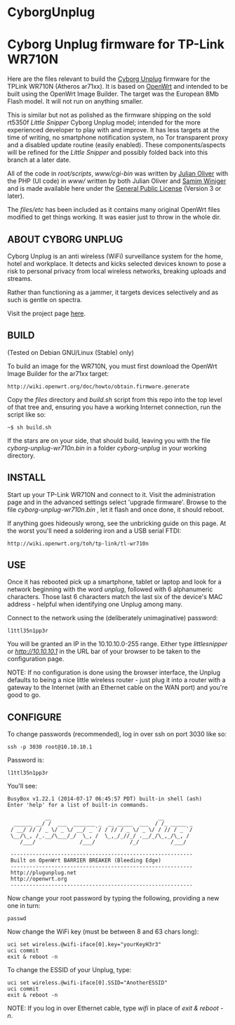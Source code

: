 # CyborgUnplug

Cyborg Unplug firmware for TP-Link WR710N
=================================================

Here are the files relevant to build the [Cyborg Unplug](https://plugunplug.net)
firmware for the TPLink WR710N (Atheros ar71xx). It is based on
[OpenWrt](http://openwrt.org) and intended to be built using the OpenWrt Image
Builder. The target was the European 8Mb Flash model. It will not run on
anything smaller.

This is similar but not as polished as the firmware shipping on the sold rt5350f
_Little Snipper_ Cyborg Unplug model; intended for the more experienced
developer to play with and improve. It has less targets at the time of writing,
no smartphone notification system, no Tor transparent proxy and a disabled
update routine (easily enabled). These components/aspects will be refined for
the _Little Snipper_ and possibly folded back into this branch at a later date.

All of the code in *root/scripts*, *www/cgi-bin* was written by [Julian
Oliver](http://julianoliver.com) with the PHP (UI code) in *www/* written by both
Julian Oliver and [Samim Winiger](http://samim.io) and is made available here
under the [General Public License](https://www.gnu.org/copyleft/gpl.html) (Version 3 or later).

The *files/etc* has been included as it contains many original OpenWrt files
modified to get things working. It was easier just to throw in the whole dir.

ABOUT CYBORG UNPLUG
------------------

Cyborg Unplug is an anti wireless (WiFi) surveillance system for the home, hotel
and workplace. It detects and kicks selected devices known to pose a risk to
personal privacy from local wireless networks, breaking uploads and streams.

Rather than functioning as a jammer, it targets devices selectively and as such
is gentle on spectra.

Visit the project page [here](https://plugunplug.net).

BUILD
-----

(Tested on Debian GNU/Linux (Stable) only)

To build an image for the WR710N, you must first download the OpenWrt Image
Builder for the ar71xx target:

    http://wiki.openwrt.org/doc/howto/obtain.firmware.generate

Copy the *files* directory and *build.sh* script from this repo into the top
level of that tree and, ensuring you have a working Internet connection, run the
script like so:

    ~$ sh build.sh

If the stars are on your side, that should build, leaving you with the file
*cyborg-unplug-wr710n.bin* in a folder *cyborg-unplug* in your working
directory.

INSTALL
-------

Start up your TP-Link WR710N and connect to it. Visit the administration page
and in the advanced settings select 'upgrade firmware'. Browse to the file
*cyborg-unplug-wr710n.bin* , let it flash and once done, it should reboot.

If anything goes hideously wrong, see the unbricking guide on this page. At the
worst you'll need a soldering iron and a USB serial FTDI:

    http://wiki.openwrt.org/toh/tp-link/tl-wr710n

USE
---

Once it has rebooted pick up a smartphone, tablet or laptop and look for a
network beginning with the word _unplug_, followed with 6 alphanumeric
characters. Those last 6 characters match the last six of the device's MAC
address - helpful when identifying one Unplug among many. 

Connect to the network using the (deliberately unimaginative) password:
    
    l1ttl35n1pp3r

You will be granted an IP in the 10.10.10.0-255 range. Either type
_littlesnipper_ or _http://10.10.10.1_ in the URL bar of your browser to be
taken to the configuration page.

NOTE: If no configuration is done using the browser interface, the Unplug
defaults to being a nice little wireless router - just plug it into a router
with a gateway to the Internet (with an Ethernet cable on the WAN port) and
you're good to go.

CONFIGURE
---------

To change passwords (recommended), log in over ssh on port 3030 like so:

    ssh -p 3030 root@10.10.10.1
   
Password is:

    l1ttl35n1pp3r

You'll see:

    BusyBox v1.22.1 (2014-07-17 06:45:57 PDT) built-in shell (ash)
    Enter 'help' for a list of built-in commands.

                __                                  __         
      ______ __/ /  ___  _______ _  __ _____  ___  / /_ _____ _
     / __/ // / _ \/ _ \/ __/ _ `/ / // / _ \/ _ \/ / // / _ `/
     \__/\_, /_.__/\___/_/  \_, /  \_,_/_//_/ .__/_/\_,_/\_, / 
        /___/              /___/           /_/          /___/ 
     
     ----------------------------------------------------------
     Built on OpenWrt BARRIER BREAKER (Bleeding Edge) 
     ----------------------------------------------------------
     http://plugunplug.net
     http://openwrt.org
     ----------------------------------------------------------

Now change your root password by typing the following, providing a new one in
turn:

    passwd

Now change the WiFi key (must be between 8 and 63 chars long):

    uci set wireless.@wifi-iface[0].key="yourKeyH3r3"
    uci commit
    exit & reboot -n

To change the ESSID of your Unplug, type:

    uci set wireless.@wifi-iface[0].SSID="AnotherESSID"
    uci commit
    exit & reboot -n

NOTE: If you log in over Ethernet cable, type _wifi_ in place of _exit &
reboot -n_.

